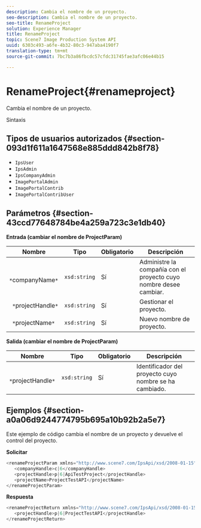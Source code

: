 ```yaml
---
description: Cambia el nombre de un proyecto.
seo-description: Cambia el nombre de un proyecto.
seo-title: RenameProject
solution: Experience Manager
title: RenameProject
topic: Scene7 Image Production System API
uuid: 6303c493-a6fe-4b32-80c3-947aba4190f7
translation-type: tm+mt
source-git-commit: 7bc7b3a86fbcdc57cfdc31745fae3afc06e44b15

---
```



# RenameProject{#renameproject}

Cambia el nombre de un proyecto.

Sintaxis

## Tipos de usuarios autorizados {#section-093d1f611a1647568e885ddd842b8f78}

* `IpsUser`
* `IpsAdmin`
* `IpsCompanyAdmin`
* `ImagePortalAdmin`
* `ImagePortalContrib`
* `ImagePortalContribUser`

## Parámetros {#section-43ccd77648784be4a259a723c3e1db40}

**Entrada (cambiar el nombre de ProjectParam)**

| Nombre | Tipo | Obligatorio | Descripción |
|---|---|---|---|
| ` *`companyName`*` | `xsd:string` | Sí | Administre la compañía con el proyecto cuyo nombre desee cambiar. |
| ` *`projectHandle`*` | `xsd:string` | Sí | Gestionar el proyecto. |
| ` *`projectName`*` | `xsd:string` | Sí | Nuevo nombre de proyecto. |

**Salida (cambiar el nombre de ProjectParam)**

| Nombre | Tipo | Obligatorio | Descripción |
|---|---|---|---|
| ` *`projectHandle`*` | `xsd:string` | Sí | Identificador del proyecto cuyo nombre se ha cambiado. |

## Ejemplos {#section-a0a06d9244774795b695a10b92b2a5e7}

Este ejemplo de código cambia el nombre de un proyecto y devuelve el control del proyecto.

**Solicitar**

```java
<renameProjectParam xmlns="http://www.scene7.com/IpsApi/xsd/2008-01-15">
   <companyHandle>c|6</companyHandle>
   <projectHandle>p|6|ApiTestProject</projectHandle>
   <projectName>ProjectTestAPI</projectName>
</renameProjectParam>
```

**Respuesta**

```java
<renameProjectReturn xmlns="http://www.scene7.com/IpsApi/xsd/2008-01-15">
   <projectHandle>p|6|ProjectTestAPI</projectHandle>
</renameProjectReturn>
```

